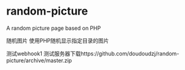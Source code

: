 # random-picture
A random picture page based on PHP

随机图片
使用PHP随机显示指定目录的图片

测试webhook1
测试服务器下载https://github.com/doudoudzj/random-picture/archive/master.zip
